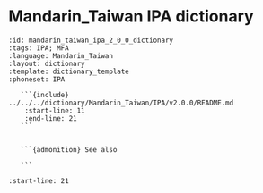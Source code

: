 
# Mandarin_Taiwan IPA dictionary

``````{dictionary} Mandarin_Taiwan IPA dictionary
:id: mandarin_taiwan_ipa_2_0_0_dictionary
:tags: IPA; MFA
:language: Mandarin_Taiwan
:layout: dictionary
:template: dictionary_template
:phoneset: IPA

   ```{include} ../../../dictionary/Mandarin_Taiwan/IPA/v2.0.0/README.md
    :start-line: 11
    :end-line: 21
   ```


   ```{admonition} See also

   ```

``````

```{include} ../../../dictionary/Mandarin_Taiwan/IPA/v2.0.0/README.md
:start-line: 21
```
